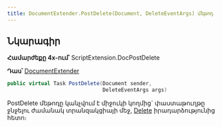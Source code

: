 ```yaml
---
title: DocumentExtender.PostDelete(Document, DeleteEventArgs) մեթոդ
---
```


## Նկարագիր

**Համարժեքը 4x-ում՝** ScriptExtension.DocPostDelete

**Դաս՝** [DocumentExtender](../document_extender.md)

```c#
public virtual Task PostDelete(Document sender, 
                               DeleteEventArgs args)
```

PostDelete մեթոդը կանչվում է միջուկի կողմից` փաստաթուղթը ջնջելու ժամանակ տրանզակցիայի մեջ, [Delete](https://armsoft.github.io/as4x-docs/HTM/ProgrGuide/ScriptProcs/Delete.html) իրադարձությունից հետո։ 

